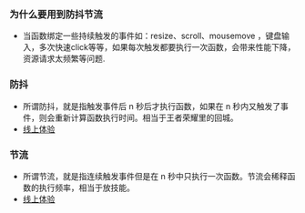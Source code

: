 ### 为什么要用到防抖节流
+ 当函数绑定一些持续触发的事件如：resize、scroll、mousemove ，键盘输入，多次快速click等等，如果每次触发都要执行一次函数，会带来性能下降，资源请求太频繁等问题.

### 防抖
+ 所谓防抖，就是指触发事件后 n 秒后才执行函数，如果在 n 秒内又触发了事件，则会重新计算函数执行时间。相当于王者荣耀里的回城。
+ [线上体验](https://codepen.io/liveYang/pen/WNmbPZx)

### 节流
+ 所谓节流，就是指连续触发事件但是在 n 秒中只执行一次函数。节流会稀释函数的执行频率，相当于放技能。
+ [线上体验](https://codepen.io/liveYang/pen/wvOBNqK)